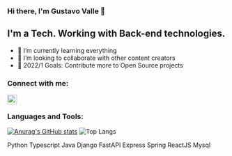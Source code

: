 ### Hi there, I'm Gustavo Valle 👋

## I'm a Tech. Working with Back-end technologies.

- 🌱 I’m currently learning everything
- 👯 I’m looking to collaborate with other content creators
- 🥅 2022/1 Goals: Contribute more to Open Source projects
### Connect with me:

[<img align="left" alt="codeSTACKr | LinkedIn" width="22px" src="https://cdn.jsdelivr.net/npm/simple-icons@v3/icons/linkedin.svg" />][linkedin]

<br />

### Languages and Tools:
[![Anurag's GitHub stats](https://github-readme-stats.vercel.app/api?username=gustavovalle23)](https://github.com/anuraghazra/github-readme-stats)
![Top Langs](https://github-readme-stats.vercel.app/api/top-langs/?username=gustavovalle23&theme=tokyonight)

Python
Typescript
Java
Django
FastAPI
Express
Spring
ReactJS
Mysql

[linkedin]: https://www.linkedin.com/in/gustavovalle-tech/
